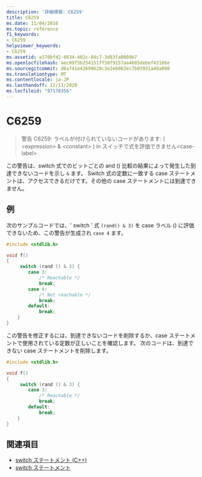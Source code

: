 ```yaml
---
description: '詳細情報: C6259'
title: C6259
ms.date: 11/04/2016
ms.topic: reference
f1_keywords:
- C6259
helpviewer_keywords:
- C6259
ms.assetid: a370bfd2-6634-402c-84c7-3d83fa0009b7
ms.openlocfilehash: aec09f5b254151ff58f9157aa4685debef43106e
ms.sourcegitcommit: d6af41e42699628c3e2e6063ec7b03931a49a098
ms.translationtype: MT
ms.contentlocale: ja-JP
ms.lasthandoff: 12/11/2020
ms.locfileid: "97178356"
---
```

# <a name="c6259"></a>C6259

> 警告 C6259: ラベルが付けられていないコードがあります: ( \<expression>  &  \<constant> ) in スイッチで式を評価できません\<case-label>

この警告は、switch 式でのビットごとの and () 比較の結果によって発生した到達できないコードを示し `&` ます。 Switch 式の定数に一致する case ステートメントは、アクセスできるだけです。その他の case ステートメントには到達できません。

## <a name="example"></a>例

次のサンプルコードでは、' switch ' 式 `(rand() & 3)` を case ラベル () に評価できないため、この警告が生成され `case 4` ます。

```cpp
#include <stdlib.h>

void f()
{
     switch (rand () & 3) {
        case 3:
            /* Reachable */
            break;
        case 4:
            /* Not reachable */
            break;
        default:
            break;
    }
}
```

この警告を修正するには、到達できないコードを削除するか、case ステートメントで使用されている定数が正しいことを確認します。 次のコードは、到達できない case ステートメントを削除します。

```cpp
#include <stdlib.h>

void f()
{
     switch (rand () & 3) {
        case 3:
            /* Reachable */
            break;
        default:
            break;
    }
}
```

## <a name="see-also"></a>関連項目

- [switch ステートメント (C++)](../cpp/switch-statement-cpp.md)
- [switch ステートメント](../c-language/switch-statement-c.md)
